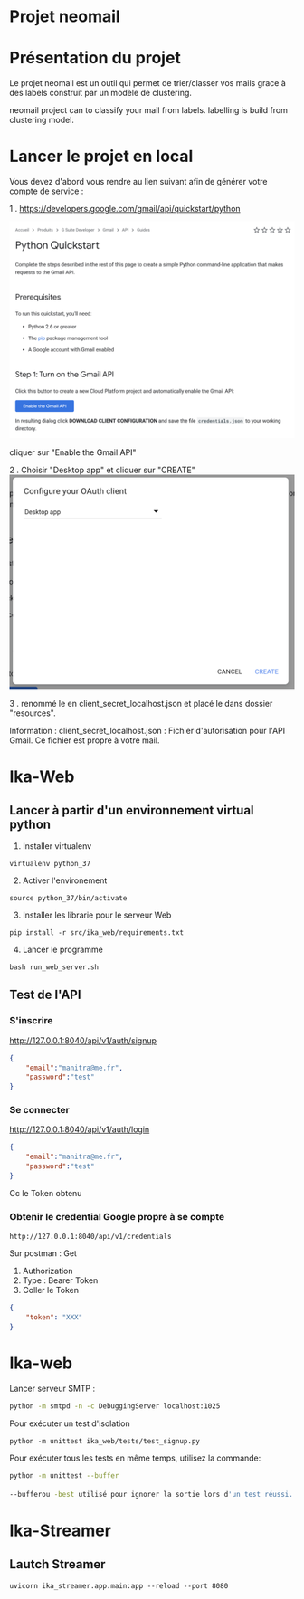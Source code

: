 # Projet neomail

# Présentation du projet
Le projet neomail est un outil qui permet de trier/classer vos mails grace à des labels construit par un modèle de clustering.

neomail project can to classify your mail from labels. labelling is build from clustering model.

# Lancer le projet en local

Vous devez d'abord vous rendre au lien suivant afin de générer votre compte de service :

1 . https://developers.google.com/gmail/api/quickstart/python

![Python Quickstart](docs/images/python_quickstart.png)

cliquer sur "Enable the Gmail API"

2 . Choisir "Desktop app" et cliquer sur "CREATE"
![Generate Json](docs/images/python_quickstart_generate_json.png)

3 . renommé le en client_secret_localhost.json et placé le dans dossier "resources".

Information : client_secret_localhost.json : Fichier d'autorisation pour l'API Gmail. Ce fichier est propre à votre mail.

# Ika-Web

## Lancer à partir d'un environnement virtual python

1. Installer virtualenv
```
virtualenv python_37
```

2. Activer l'environement
```
source python_37/bin/activate
```

3. Installer les librarie pour le serveur Web
```
pip install -r src/ika_web/requirements.txt
```

4. Lancer le programme
```
bash run_web_server.sh
```

## Test de l'API

### S'inscrire
http://127.0.0.1:8040/api/v1/auth/signup

```json
{
	"email":"manitra@me.fr",
	"password":"test"
}
```

### Se connecter
http://127.0.0.1:8040/api/v1/auth/login

```json
{
	"email":"manitra@me.fr",
	"password":"test"
}
```
Cc le Token obtenu

### Obtenir le credential Google propre à se compte
```
http://127.0.0.1:8040/api/v1/credentials
```

Sur postman :
Get
1. Authorization
2. Type : Bearer Token
3. Coller le Token

```json
{
    "token": "XXX"
}
```

# Ika-web
Lancer serveur SMTP : 

```bash
python -m smtpd -n -c DebuggingServer localhost:1025 
```

Pour exécuter un test d'isolation
```
python -m unittest ika_web/tests/test_signup.py
```

Pour exécuter tous les tests en même temps, utilisez la commande:
```bash
python -m unittest --buffer

--bufferou -best utilisé pour ignorer la sortie lors d'un test réussi.
```

# Ika-Streamer
## Lautch Streamer
```
uvicorn ika_streamer.app.main:app --reload --port 8080
```